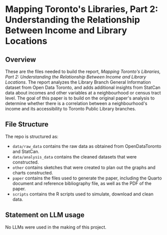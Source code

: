 # Mapping Toronto's Libraries, Part 2: Understanding the Relationship Between Income and Library Locations

## Overview

These are the files needed to build the report, *Mapping Toronto's Libraries, Part 2: Understanding the Relationship Between Income and Library Locations*. The report analyzes the Library Branch General Information dataset from Open Data Toronto, and adds additional insights from StatCan data about incomes and other variables at a neighbourhood or census tract level. The goal of this paper is to build on the original paper's analysis to determine whether there is a correlation between a neighbourhood's income and its accessibility to Toronto Public Library branches.

## File Structure

The repo is structured as:

-   `data/raw_data` contains the raw data as obtained from OpenDataToronto and StatCan.
-   `data/analysis_data` contains the cleaned datasets that were constructed.
-   `other` contains sketches that were created to plan out the graphs and charts constructed.
-   `paper` contains the files used to generate the paper, including the Quarto document and reference bibliography file, as well as the PDF of the paper. 
-   `scripts` contains the R scripts used to simulate, download and clean data.


## Statement on LLM usage

No LLMs were used in the making of this project.